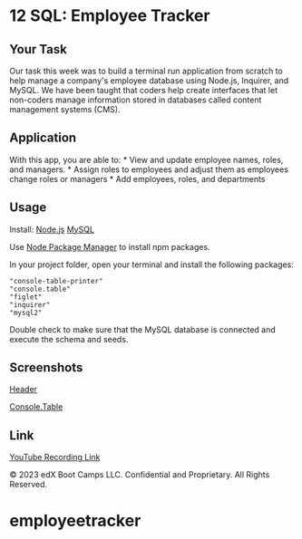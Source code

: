 # 12 SQL: Employee Tracker

## Your Task

Our task this week was to build a terminal run application from scratch to help manage a company's employee database using Node.js, Inquirer, and MySQL. We have been taught that coders help create interfaces that let non-coders manage information stored in databases called content management systems (CMS).

## Application

With this app, you are able to: 
    * View and update employee names, roles, and managers.
    * Assign roles to employees and adjust them as employees change roles or managers
    * Add employees, roles, and departments

## Usage

Install: 
  [Node.js](https://nodejs.org/en)
  [MySQL](https://dev.mysql.com/downloads/mysql/)

Use [Node Package Manager](https://www.npmjs.com/) to install npm packages. 

In your project folder, open your terminal and install the following packages:

    "console-table-printer"
    "console.table"
    "figlet"
    "inquirer"
    "mysql2"

Double check to make sure that the MySQL database is connected and execute the schema and seeds.


## Screenshots

[Header](/nursetrackermenu.png)

[Console.Table](/viewdepartmentsrolesemployees.png)


## Link

[YouTube Recording Link](https://youtu.be/A083eNM4xCc)


© 2023 edX Boot Camps LLC. Confidential and Proprietary. All Rights Reserved.
# employeetracker
